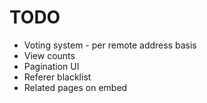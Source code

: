 # TODO

- Voting system - per remote address basis
- View counts
- Pagination UI
- Referer blacklist
- Related pages on embed
